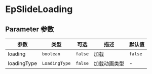 # EpSlideLoading
## Parameter 参数
| 参数 | 类型 | 可选 | 描述 | 默认值 |
| --- | --- | --- | --- | --- |
| loading | `boolean` | `false` | 加载 | `false`
| loadingType | `LoadingType` | `false` | 加载动画类型 | -
